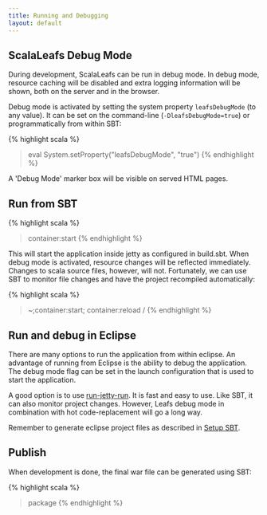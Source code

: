```yaml
---
title: Running and Debugging
layout: default
---
```


## ScalaLeafs Debug Mode

During development, ScalaLeafs can be run in debug mode. In debug mode, resource caching will be disabled and extra logging information will be shown, both on the server and in the browser.

Debug mode is activated by setting the system property `leafsDebugMode` (to any value). It can be set on the command-line (`-DleafsDebugMode=true`) or programmatically from within SBT:

{% highlight scala %}
> eval System.setProperty("leafsDebugMode", "true")
{% endhighlight %}

A 'Debug Mode' marker box will be visible on served HTML pages.

## Run from SBT

{% highlight scala %}
> container:start
{% endhighlight %}

This will start the application inside jetty as configured in build.sbt. When debug mode is activated, resource changes will be reflected immediately. Changes to scala source files, however, will not. Fortunately, we can use SBT to monitor file changes and have the project recompiled automatically:

{% highlight scala %}
> ~;container:start; container:reload /
{% endhighlight %}

## Run and debug in Eclipse

There are many options to run the application from within eclipse. An advantage of running from Eclipse is the ability to debug the application. The debug mode flag can be set in the launch configuration that is used to start the application.

A good option is to use [run-jetty-run](http://code.google.com/p/run-jetty-run/). It is fast and easy to use. Like SBT, it can also monitor project changes. However, Leafs debug mode in combination with hot code-replacement will go a long way.

Remember to generate eclipse project files as described in [Setup SBT](/setup-sbt.html).

## Publish 

When development is done, the final war file can be generated using SBT:

{% highlight scala %}
> package
{% endhighlight %}

